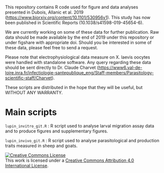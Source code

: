This repository contains R code used for figure and data analyses presented in Dubois, Allanic et al. 2019 (https://www.biorxiv.org/content/10.1101/530956v1). This study has now been published in Scientific Reports (10.1038/s41598-019-45654-6).

We are currently working on some of these data for further publication. Raw data should be made available by the end of 2019 under this repository or under figshare with appropriate doi. Should you be interested in some of these data, please feel free to send a request.

Please note that electrophysiological data measure on X. laevis oocytes were handled with standalone software. Any query regarding these data should be sent directly to Dr. Claude Charvet (https://www6.val-de-loire.inra.fr/infectiologie-santepublique_eng/Staff-members/Parasitology-scientific-staff/Charvet).

These scripts are distributed in the hope that they will be useful,
but WITHOUT ANY WARRANTY.


# Main scripts
```lupin_invitro_git.R``` : R script used to analyse larval migration assay data and to produce figures and supplementary figures.

```lupin_invivo_git.R``` : R script used to analyse parasitological and production traits measured in sheep and goats.

<a rel="license" href="http://creativecommons.org/licenses/by/4.0/"><img alt="Creative Commons License" style="border-width:0" src="https://i.creativecommons.org/l/by/4.0/88x31.png" /></a><br />This work is licensed under a <a rel="license" href="http://creativecommons.org/licenses/by/4.0/">Creative Commons Attribution 4.0 International License</a>.

